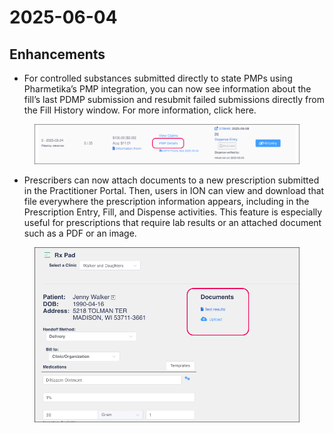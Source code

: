 # 2025-06-04

## Enhancements

* For controlled substances submitted directly to state PMPs using Pharmetika’s PMP integration, you can now see information about the fill’s last PDMP submission and resubmit failed submissions directly from the Fill History window. For more information, click here.

<figure><img src="../.gitbook/assets/PMP Details button.png" alt=""><figcaption></figcaption></figure>

* Prescribers can now attach documents to a new prescription submitted in the Practitioner Portal. Then, users in ION can view and download that file everywhere the prescription information appears, including in the Prescription Entry, Fill, and Dispense activities. This feature is especially useful for prescriptions that require lab results or an attached document such as a PDF or an image.

<figure><img src="../.gitbook/assets/Documents attached to rx.png" alt=""><figcaption></figcaption></figure>
